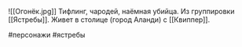 ![[Огонёк.jpg]]
Тифлинг, чародей, наёмная убийца. 
Из группировки [[Ястребы]]. Живет в столице (город Аланди) с [[Квиппер]].

#персонажи #ястребы 